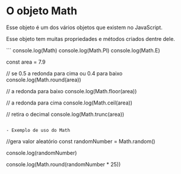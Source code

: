 # O objeto Math

<p>
Esse objeto é um dos vários objetos que existem no 
JavaScript.

Esse objeto tem muitas propriedades e métodos criados dentre
dele.
</p>
```
console.log(Math)
console.log(Math.PI)
console.log(Math.E)

const area = 7.9

// se 0.5 a redonda para cima ou 0.4 para baixo
console.log(Math.round(area))

// a redonda para baixo
console.log(Math.floor(area))

// a redonda para cima
console.log(Math.ceil(area))

// retira o decimal
console.log(Math.trunc(area))
```

- Exemplo de uso do Math
```
//gera valor aleatório
const randomNumber = Math.random() 

console.log(randomNumber)

console.log(Math.round(randomNumber * 25))
```